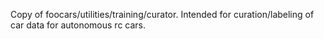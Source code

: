 Copy of foocars/utilities/training/curator. Intended for curation/labeling
of car data for autonomous rc cars.
